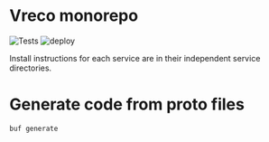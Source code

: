 # Vreco monorepo
![Tests](https://github.com/vrecan/vreco/actions/workflows/vreco_test.yml/badge.svg?branch=main)
![deploy](https://github.com/vrecan/vreco/actions/workflows/vreco_deploy.yml/badge.svg?branch=main)

Install instructions for each service are in their independent service directories.

# Generate code from proto files
```bash
buf generate
```
